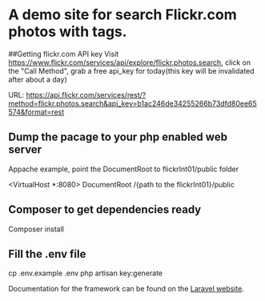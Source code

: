 # A demo site for search Flickr.com photos with tags.


##Getting flickr.com API key
Visit https://www.flickr.com/services/api/explore/flickr.photos.search, click on the "Call Method", grab a free api_key for today(this key will be invalidated after about a day)

URL: https://api.flickr.com/services/rest/?method=flickr.photos.search&api_key=b1ac246de34255266b73dfd80ee65574&format=rest

## Dump the pacage to your php enabled web server

Appache example, point the DocumentRoot to flickrInt01/public folder

<VirtualHost *:8080>
    DocumentRoot /{path to the flickrInt01}/public



## Composer to get dependencies ready
  Composer install 

## Fill the .env file
cp .env.example .env
php artisan key:generate

Documentation for the framework can be found on the [Laravel website](http://laravel.com/docs).


